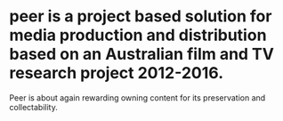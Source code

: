 # peer is a project based solution for media production and distribution based on an Australian film and TV research project 2012-2016.
Peer is about again rewarding owning content for its preservation and collectability. 
